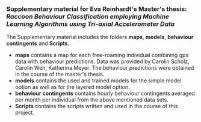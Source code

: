 ### Supplementary material for Eva Reinhardt's Master's thesis: *Raccoon Behaviour Classification employing Machine Learning Algorithms using Tri-axial Accelerometer Data*

The Supplementary material includes the folders **maps**, **models**, **behaviour contingents** and **Scripts**. 

* **maps** contains a map for each free-roaming individual combining gps data with behaviour predictions. Data was provided by Carolin Scholz, Carolin Weh, Katherina Meyer. The behaviour predictions were obtained in the course of the master's thesis.
* **models** contains the used and trained models for the simple model option as well as for the layered model option.
* **behaviour contingents** contains hourly behaviour contingents averaged per month per individual from the above mentioned data sets.
* **Scripts** contains the scripts written and used in the course of this project. 
